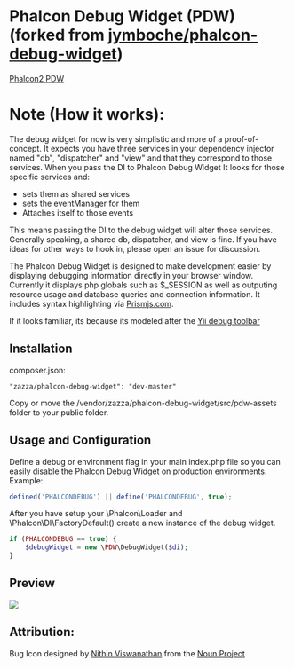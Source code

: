Phalcon Debug Widget (PDW) (forked from [jymboche/phalcon-debug-widget](https://github.com/jymboche/phalcon-debug-widget))
===

[Phalcon2 PDW](https://github.com/Zazza/phalcon2-debug-widget)

Note (How it works):
=====
The debug widget for now is very simplistic and more of a proof-of-concept. It expects you have three services in your dependency injector named "db", "dispatcher" and "view" and that they correspond to those services. When you pass the DI to Phalcon Debug Widget It looks for those specific services and:
- sets them as shared services
- sets the eventManager for them
- Attaches itself to those events

This means passing the DI to the debug widget will alter those services. Generally speaking, a shared db, dispatcher, and view is fine. If you have ideas for other ways to hook in, please open an issue for discussion.



The Phalcon Debug Widget is designed to make development easier by displaying debugging information directly in your browser window. Currently it displays php globals such as $_SESSION as well as outputing resource usage and database queries and connection information. It includes syntax highlighting via [Prismjs.com](http://prismjs.com/).

If it looks familiar, its because its modeled after the [Yii debug toolbar](https://github.com/malyshev/yii-debug-toolbar)


## Installation

composer.json:
```
"zazza/phalcon-debug-widget": "dev-master"
```

Copy or move the /vendor/zazza/phalcon-debug-widget/src/pdw-assets folder to your public folder.

## Usage and Configuration

Define a debug or environment flag in your main index.php file so you can easily disable the Phalcon Debug Widget on production environments. Example:

```php
defined('PHALCONDEBUG') || define('PHALCONDEBUG', true);
```

After you have setup your \Phalcon\Loader and \Phalcon\DI\FactoryDefault() create a new instance of the debug widget. 

```php
if (PHALCONDEBUG == true) {
	$debugWidget = new \PDW\DebugWidget($di);
}
```


## Preview

![](/preview.png)

## Attribution:

Bug Icon designed by [Nithin Viswanathan](http://thenounproject.com/nsteve) from the [Noun Project](http://thenounproject.com)



